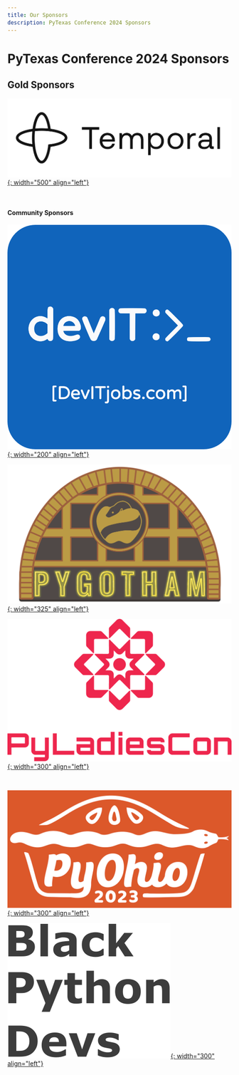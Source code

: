 ```yaml
---
title: Our Sponsors
description: PyTexas Conference 2024 Sponsors
---
```

# PyTexas Conference 2024 Sponsors

## Gold Sponsors
[![Temporal Technologies Sponsor Logo](../assets/images/sponsors/temporal.png){: width="500" align="left"}](https://temporal.io)

<br clear=all>

#### Community Sponsors

[![DevIT US Sponsor Logo](../assets/images/sponsors/devitus-square2.png){: width="200" align="left"}](https://devitjobs.com/jobs/python/all/all)

[![PyGotham Logo](../assets/images/sponsors/PyGotham.png){: width="325" align="left"}](https://2023.pygotham.tv/)

[![PyLadies 2023 Conference Logo](../assets/images/sponsors/pyladies-logo-vertical.png){: width="300" align="left"}](https://conference.pyladies.com/index.html)

<br clear=all>

[![PyOhio 2023 Conference Logo](../assets/images/sponsors/pyohio.png){: width="300" align="left"}](https://www.pyohio.org/2023/)

[![Black Python Devs](../assets/images/sponsors/black_python_devs.svg){: width="300" align="left"}](https://blackpythondevs.github.io/)
